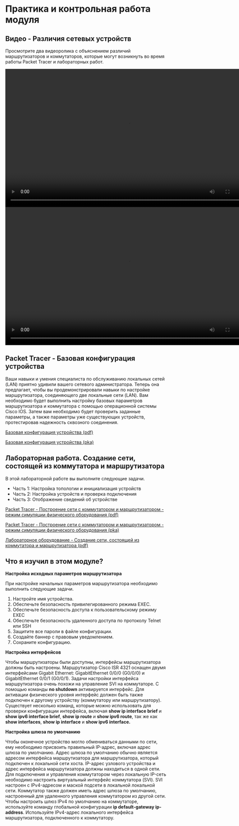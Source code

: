 #  Практика и контрольная работа модуля

<!-- 10.4.1 -->
## Видео - Различия сетевых устройств

Просмотрите два видеоролика с объяснением различий маршрутизаторов и коммутаторов, которые могут возникнуть во время работы Packet Tracer и лабораторных работ.

<video width="768" height="432" controls>
  <source src="./assets/10.4.1.mp4" type='video/mp4; codecs="avc1.42E01E, mp4a.40.2"'>
</video>

<!-- 10.4.2 -->

<video width="768" height="432" controls>
  <source src="./assets/10.4.2.mp4" type='video/mp4; codecs="avc1.42E01E, mp4a.40.2"'>
</video>

<!-- 10.4.3 -->
## Packet Tracer - Базовая конфигурация устройства

Ваши навыки и умения специалиста по обслуживанию локальных сетей (LAN) приятно удивили вашего сетевого администратора. Теперь она предлагает, чтобы вы продемонстрировали навыки по настройке маршрутизатора, соединяющего две локальные сети (LAN). Вам необходимо будет выполнить настройку базовых параметров маршрутизатора и коммутатора с помощью операционной системы Cisco IOS. Затем вам необходимо будет проверить заданные параметры, а также параметры уже существующих устройств, протестировав надежность сквозного соединения.

[Базовая конфигурация устройства (pdf)](./assets/10.4.3-packet-tracer---basic-device-configuration.pdf)

[Базовая конфигурация устройства (pka)](./assets/10.4.3-packet-tracer---basic-device-configuration.pka)

<!-- 10.4.4 -->
## Лабораторная работа. Создание сети, состоящей из коммутатора и маршрутизатора

В этой лабораторной работе вы выполните следующие задачи.

* Часть 1: Настройка топологии и инициализация устройств
* Часть 2: Настройка устройств и проверка подключения
* Часть 3: Отображение сведений об устройстве

[Packet Tracer - Построение сети с коммутатором и маршрутизатором - режим симуляции физического оборудования (pdf)](./assets/10.4.4-packet-tracer---build-a-switch-and-router-network---physical-mode.pdf)

[Packet Tracer - Построение сети с коммутатором и маршрутизатором - режим симуляции физического оборудования (pka)](./assets/10.4.4-packet-tracer---build-a-switch-and-router-network---physical-mode.pka)

[Лабораторное оборудование - Создание сети, состоящей из коммутатора и маршрутизатора (pdf)](./assets/10.4.4-lab---build-a-switch-and-router-network.pdf)

<!-- 10.4.5 -->
##  Что я изучил в этом модуле?

**Настройка исходных параметров маршрутизатора**

При настройке начальных параметров маршрутизатора необходимо выполнить следующие задачи.

1.  Настройте имя устройства.
2.  Обеспечьте безопасность привилегированного режима EXEC.
3.  Обеспечьте безопасность доступа к пользовательскому режиму EXEC
4.  Обеспечьте безопасность удаленного доступа по протоколу Telnet или SSH
5.  Защитите все пароли в файле конфигурации.
6.  Создайте баннер с правовым уведомлением.
7.  Сохраните конфигурацию.

**Настройка интерфейсов**

Чтобы маршрутизаторы были доступны, интерфейсы маршрутизатора должны быть настроены. Маршрутизатор Cisco ISR 4321 оснащен двумя интерфейсами Gigabit Ethernet: GigabitEthernet 0/0/0 (G0/0/0) и GigabitEthernet 0/0/1 (G0/0/1). Задачи настройки интерфейса маршрутизатора очень похожи на управление SVI на коммутаторе. С помощью команды **no shutdown** активируется интерфейс. Для активации физического уровня интерфейс должен быть также подключен к другому устройству (коммутатору или маршрутизатору). Существует несколько команд, которые можно использовать для проверки конфигурации интерфейса, включая **show ip interface brief** и **show ipv6 interface brief**, **show ip route** и **show ipv6 route**, так же как **show interfaces**, **show ip interface** и **show ipv6 interface.**

**Настройка шлюза по умолчанию**

Чтобы оконечное устройство могло обмениваться данными по сети, ему необходимо присвоить правильный IP-адрес, включая адрес шлюза по умолчанию. Адрес шлюза по умолчанию обычно является адресом интерфейса маршрутизатора для маршрутизатора, который подключен к локальной сети хоста. IP-адрес узлового устройства и адрес интерфейса маршрутизатора должны находиться в одной сети. Для подключения и управления коммутатором через локальную IP-сеть необходимо настроить виртуальный интерфейс коммутатора (SVI). SVI настроен с IPv4-адресом и маской подсети в локальной локальной сети. Коммутатор также должен иметь адрес шлюза по умолчанию, настроенный для удаленного управления коммутатором из другой сети. Чтобы настроить шлюз IPv4 по умолчанию на коммутаторе, используйте команду глобальной конфигурации  **ip default-gateway ip-address**. Используйте IPv4-адрес локального интерфейса маршрутизатора, подключенного к коммутатору.

<!-- 10.4.6 -->
<!-- quiz -->

